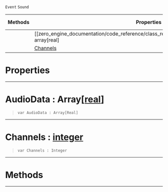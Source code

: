  `Event` `Sound`



|Methods|Properties|Base Classes|Derived Classes|
|---|---|---|---|
| |[[zero_engine_documentation/code_reference/class_reference/audiofloatdataevent/#audiodata-array[real] | AudioData]]|[event](https://github.com/ZilchEngine/ZilchDocs/blob/master/code_reference/class_reference/event.markdown)| |
| |[ Channels](https://github.com/ZilchEngine/ZilchDocs/blob/master/code_reference/class_reference/audiofloatdataevent.markdown#channels-zero-engine-doc)| | |


 #  Properties


---  
 #  AudioData : Array[[real](https://github.com/ZilchEngine/ZilchDocs/blob/master/code_reference/nada_base_types/real.markdown)]

> 
> ``` lang=cpp, name=Nada
> var AudioData : Array[Real]


---  
 #  Channels : [integer](https://github.com/ZilchEngine/ZilchDocs/blob/master/code_reference/nada_base_types/integer.markdown)

> 
> ``` lang=cpp, name=Nada
> var Channels : Integer


---  
 #  Methods


---  
 

 